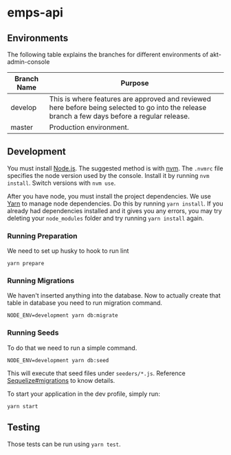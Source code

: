 # emps-api

## Environments

The following table explains the branches for different environments of akt-admin-console

| Branch Name | Purpose                                                                                                                                        |
| ----------- | ---------------------------------------------------------------------------------------------------------------------------------------------- |
| develop     | This is where features are approved and reviewed here before being selected to go into the release branch a few days before a regular release. |
| master      | Production environment.                                                                                                                        |

## Development

You must install [Node.js](https://nodejs.org/). The suggested method is with [nvm](https://github.com/creationix/nvm).
The `.nvmrc` file specifies the node version used by the console. Install it by running `nvm install`. Switch versions with `nvm use`.

After you have node, you must install the project dependencies. We use [Yarn](https://yarnpkg.org/) to manage node dependencies.
Do this by running `yarn install`. If you already had dependencies installed and it gives you any errors,
you may try deleting your `node_modules` folder and try running `yarn install` again.

### Running Preparation

We need to set up husky to hook to run lint

```
yarn prepare
```

### Running Migrations

We haven't inserted anything into the database. Now to actually create that table in database you need to run migration command.

```
NODE_ENV=development yarn db:migrate
```

### Running Seeds

To do that we need to run a simple command.

```
NODE_ENV=development yarn db:seed
```

This will execute that seed files under `seeders/*.js`. Reference [Sequelize#migrations](https://sequelize.org/v5/manual/migrations.html) to know details.

To start your application in the dev profile, simply run:

```
yarn start
```

## Testing

Those tests can be run using `yarn test`.
